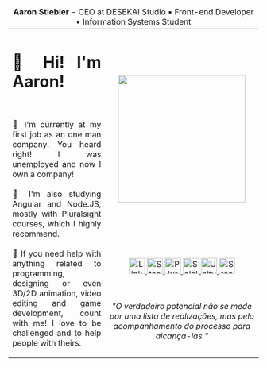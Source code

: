 <table>
  <thead>
    <tr>
      <td colspan="4" align="center">
        <b>Aaron Stiebler</b> - CEO at DESEKAI Studio &#9642; Front-end Developer &#9642; Information Systems Student
      </td>
    </tr>
  </thead>
  <tbody>
    <tr>
      <td align="justify" colspan="2" rowspan="3">
        <h1>👋 Hi! I'm Aaron!</h1>
        <br>
        <p>🔭 I'm currently at my first job as an one man company. You heard right! I was unemployed and now I own a company!
        <br><br>🌱 I'm also studying Angular and Node.JS, mostly with Pluralsight courses, which I highly recommend.
        <br><br>💬 If you need help with anything related to programming, designing or even 3D/2D animation, video editing and game development, count with me! I love to be challenged and to help people with theirs.</p>
      </td>
      <td align="center">
        <img src="https://avatars2.githubusercontent.com/u/26356962?s=256&v=4" width="256px">
      </td>
    </tr>
      <td align="center">        
        <a href="https://www.linkedin.com/in/relbeits/">
          <image width="32px" alt="LinkedIn" src="./assets/img/linkedin.png">
        </a>
        <a href="https://stackoverflow.com/users/9829198/relbeits?tab=profile">
          <image width="32px" alt="Stackoverflow" src="./assets/img/stackoverflow.png">
        </a>
        <a href="https://app.pluralsight.com/profile/euaaron">
          <image width="32px" alt="Pluralsight" src="./assets/img/pluralsight.png">
        </a>
        <a href="https://www.sololearn.com/Profile/3510236">
          <image width="32px" alt="Sololearn" src="./assets/img/sololearn.png">
        </a>
         <a href="https://connect.unity.com/u/aaron-stiebler">
          <image width="32px" alt="Unity Connect" src="./assets/img/unity.png">
        </a>
        <a href="https://steamcommunity.com/id/relbeits_/">
          <image width="32px" alt="Steam" src="./assets/img/steam.png">
        </a>
      </td>
    </tr>
    <tr>
      <td align="center">
        <i>"O verdadeiro potencial não se mede por uma lista de realizações, mas pelo acompanhamento do processo para alcança-las."</i>
      </td>
    </tr>
  <tbody>
</table>

<!--
Here some special emojis:
- 🔭 - 🌱 - 👯 - 🤔 - 💬 - 📫 - 😄 - ⚡
-->
